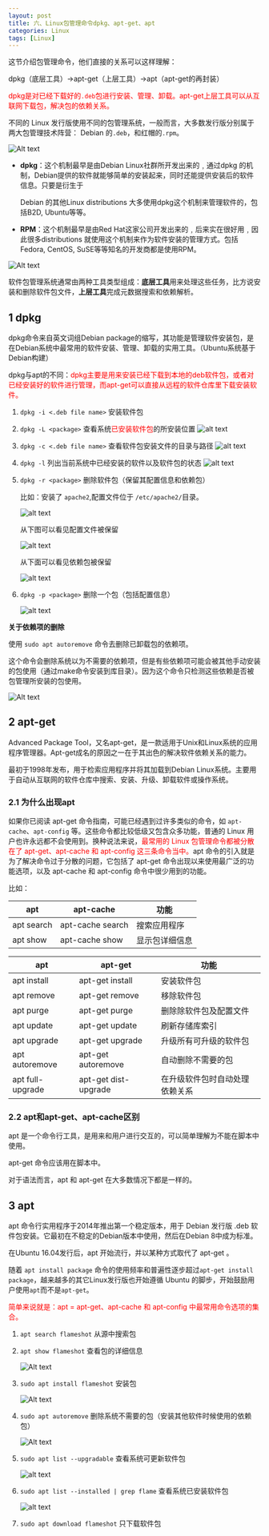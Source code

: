 ```yaml
---
layout: post
title: 六、Linux包管理命令dpkg、apt-get、apt
categories: Linux
tags: [Linux]
---
```


这节介绍包管理命令，他们直接的关系可以这样理解：

dpkg（底层工具）->apt-get（上层工具）->apt（apt-get的再封装）

<font color="red">dpkg是对已经下载好的`.deb`包进行安装、管理、卸载。apt-get上层工具可以从互联网下载包，解决包的依赖关系。</font>

不同的 Linux 发行版使用不同的包管理系统，一般而言，大多数发行版分别属于两大包管理技术阵营： Debian 的`.deb`，和红帽的`.rpm`。

![Alt text](/assets/Linux/06_dpkg_apt/image-4.png)

- **dpkg**：这个机制最早是由Debian Linux社群所开发出来的﹐通过dpkg 的机制，Debian提供的软件就能够简单的安装起来，同时还能提供安装后的软件信息。只要是衍生于

  Debian 的其他Linux distributions 大多使用dpkg这个机制来管理软件的，包括B2D, Ubuntu等等。

- **RPM**：这个机制最早是由Red Hat这家公司开发出来的﹐后来实在很好用﹐因此很多distributions 就使用这个机制来作为软件安装的管理方式。包括Fedora, CentOS, SuSE等等知名的开发商都是使用RPM。

![Alt text](/assets/Linux/06_dpkg_apt/image-5.png)

软件包管理系统通常由两种工具类型组成：**底层工具**用来处理这些任务，比方说安装和删除软件包文件，**上层工具**完成元数据搜索和依赖解析。

## 1 dpkg

dpkg命令来自英文词组Debian package的缩写，其功能是管理软件安装包，是在Debian系统中最常用的软件安装、管理、卸载的实用工具。（Ubuntu系统基于Debian构建）

dpkg与apt的不同：<font color="red">dpkg主要是用来安装已经下载到本地的deb软件包，或者对已经安装好的软件进行管理，而apt-get可以直接从远程的软件仓库里下载安装软件。</font>

1. `dpkg -i <.deb file name>` 安装软件包

2. `dpkg -L <package>` 查看系统<font color="red">已安装软件包</font>的所安装位置 
    ![alt text](/assets/Linux/06_dpkg_apt/image-7.png)

3. `dpkg -c <.deb file name>` 查看软件包安装文件的目录与路径
    ![alt text](/assets/Linux/06_dpkg_apt/image-8.png)

4. `dpkg -l` 列出当前系统中已经安装的软件以及软件包的状态
    ![alt text](/assets/Linux/06_dpkg_apt/image-9.png)

5. `dpkg -r <package>` 删除软件包（保留其配置信息和依赖包）

    比如：安装了 `apache2`,配置文件位于 `/etc/apache2/`目录。

    ![alt text](/assets/Linux/06_dpkg_apt/image-10.png)

    从下图可以看见配置文件被保留

    ![alt text](/assets/Linux/06_dpkg_apt/image-11.png)

    从下面可以看见依赖包被保留

    ![alt text](/assets/Linux/06_dpkg_apt/image-12.png)

6. `dpkg -p <package>` 删除一个包（包括配置信息）

    ![alt text](/assets/Linux/06_dpkg_apt/image-13.png)


**关于依赖项的删除**

使用 `sudo apt autoremove` 命令去删除已卸载包的依赖项。

这个命令会删除系统以为不需要的依赖项，但是有些依赖项可能会被其他手动安装的包使用（通过make命令安装到库目录）。因为这个命令只检测这些依赖是否被包管理所安装的包使用。

![Alt text](/assets/Linux/06_dpkg_apt/image.png)

## 2 apt-get

Advanced Package Tool，又名apt-get，是一款适用于Unix和Linux系统的应用程序管理器。Apt-get成名的原因之一在于其出色的解决软件依赖关系的能力。

最初于1998年发布，用于检索应用程序并将其加载到Debian Linux系统。主要用于自动从互联网的软件仓库中搜索、安装、升级、卸载软件或操作系统。

### 2.1 为什么出现apt

如果你已阅读 apt-get 命令指南，可能已经遇到过许多类似的命令，如 `apt-cache`、`apt-config` 等。这些命令都比较低级又包含众多功能，普通的 Linux 用户也许永远都不会使用到。换种说法来说，<font color="red">最常用的 Linux 包管理命令都被分散在了 apt-get、apt-cache 和 apt-config 这三条命令当中。</font>apt 命令的引入就是为了解决命令过于分散的问题，它包括了 apt-get 命令出现以来使用最广泛的功能选项，以及 apt-cache 和 apt-config 命令中很少用到的功能。

比如：

| apt | apt-cache | 功能 |
|-------|-------|-------|
| apt search | apt-cache search | 搜索应用程序 |
| apt show   | apt-cache show | 显示包详细信息 |

| apt | apt-get | 功能 |
|-------|-------|-------|
| apt install | apt-get install | 安装软件包 |
| apt remove  | apt-get remove  | 移除软件包 |
| apt purge   | apt-get purge   | 删除除软件包及配置文件 |
| apt update  | apt-get update  | 刷新存储库索引        |
| apt upgrade | apt-get upgrade | 升级所有可升级的软件包 |
| apt autoremove | apt-get autoremove | 自动删除不需要的包 | 
| apt full-upgrade | apt-get dist-upgrade | 在升级软件包时自动处理依赖关系 |

### 2.2 apt和apt-get、apt-cache区别

apt 是一个命令行工具，是用来和用户进行交互的，可以简单理解为不能在脚本中使用。

apt-get 命令应该用在脚本中。

对于语法而言，apt 和 apt-get 在大多数情况下都是一样的。

## 3 apt

apt 命令行实用程序于2014年推出第一个稳定版本，用于 Debian 发行版 .deb 软件包安装。它最初在不稳定的Debian版本中使用，然后在Debian 8中成为标准。

在Ubuntu 16.04发行后，apt 开始流行，并以某种方式取代了 apt-get 。

随着 `apt install package` 命令的使用频率和普遍性逐步超过`apt-get install package`，越来越多的其它Linux发行版也开始遵循 Ubuntu 的脚步，开始鼓励用户使用`apt`而不是`apt-get`。

<font color="red">简单来说就是：apt = apt-get、apt-cache 和 apt-config 中最常用命令选项的集合。</font>


1. `apt search flameshot` 从源中搜索包

2. `apt show flameshot` 查看包的详细信息

    ![Alt text](/assets/Linux/06_dpkg_apt/image-1.png)

3. `sudo apt install flameshot` 安装包

    ![Alt text](/assets/Linux/06_dpkg_apt/image-2.png)

4. `sudo apt autoremove` 删除系统不需要的包（安装其他软件时候使用的依赖包）

    ![Alt text](/assets/Linux/06_dpkg_apt/image.png)

5. `sudo apt list --upgradable` 查看系统可更新软件包

    ![alt text](/assets/Linux/06_dpkg_apt/image-6.png)

6. `sudo apt list --installed | grep flame` 查看系统已安装软件包

    ![alt text](/assets/Linux/06_dpkg_apt/image-14.png)

7. `sudo apt download flameshot` 只下载软件包
